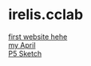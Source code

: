 # irelis.cclab

[first website hehe](first.website)
<br>
[my April](layout.exercise1)
<br>
[P5 Sketch](p5.balls)

 
